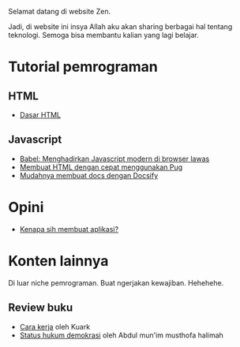 Selamat datang di website Zen.

Jadi, di website ini insya Allah aku akan sharing berbagai hal tentang teknologi. Semoga bisa membantu kalian yang lagi belajar.

# Tutorial pemrograman

## HTML

- [Dasar HTML](/html/)

## Javascript

- [Babel: Menghadirkan Javascript modern di browser lawas](/javascript/babel)
- [Membuat HTML dengan cepat menggunakan Pug](/javascript/pug)
- [Mudahnya membuat docs dengan Docsify](/javascript/docsify)

# Opini

- [Kenapa sih membuat aplikasi?](/opini/mengapa-aplikasi)

# Konten lainnya

Di luar niche pemrograman. Buat ngerjakan kewajiban. Hehehehe.

## Review buku

- [Cara kerja](/buku/cara-kerja) oleh Kuark
- [Status hukum demokrasi](/buku/status-hukum-demokrasi) oleh Abdul mun'im musthofa halimah